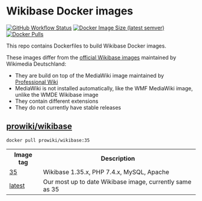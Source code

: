 # Wikibase Docker images

[![GitHub Workflow Status](https://img.shields.io/github/workflow/status/ProfessionalWiki/wb-docker/build)](https://github.com/ProfessionalWiki/wb-docker/actions?query=workflow%3Abuild)
[![Docker Image Size (latest semver)](https://img.shields.io/docker/image-size/prowiki/wikibase)](https://hub.docker.com/r/prowiki/wikibase)
[![Docker Pulls](https://img.shields.io/docker/pulls/prowiki/wikibase)](https://hub.docker.com/r/prowiki/wikibase)

This repo contains Dockerfiles to build Wikibase Docker images.

These images differ from the [official Wikibase images](https://github.com/wmde/wikibase-docker) maintained by Wikimedia Deutschland:

* They are build on top of the MediaWiki image maintained by [Professional Wiki](https://professional.wiki/)
* MediaWiki is not installed automatically, like the WMF MediaWiki image, unlike the WMDE Wikibase image
* They contain different extensions
* They do not currently have stable releases

## [prowiki/wikibase](https://hub.docker.com/repository/docker/prowiki/wikibase)

    docker pull prowiki/wikibase:35

<table>
	<tr>
		<th>Image tag</th>
		<th>Description</th>
	</tr>
	<tr>
		<td><a href="https://hub.docker.com/repository/docker/prowiki/wikibase/tags?page=1&name=35">35</a></td>
		<td>Wikibase 1.35.x, PHP 7.4.x, MySQL, Apache</td>
	</tr>
	<tr>
		<td><a href="https://hub.docker.com/repository/docker/prowiki/wikibase/tags?page=1&name=latest">latest</a></td>
		<td>Our most up to date Wikibase image, currently same as 35</td>
	</tr>
</table>
